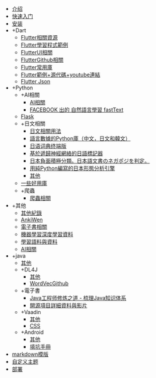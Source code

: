 - [介绍](/index)
- [快速入门](/quick_start)
- [安装](/install)
- +Dart
    - [Flutter相關資源](/dart/flutter)
    - [Flutter學習程式範例](/dart/Learn)
    - [FlutterUI相關](/dart/UI)
    - [FlutterGithub相關](/dart/flutterGithub)
    - [Flutter常用庫](/dart/flutterLibrary)
    - [Flutter範例+源代碼+youtube連結](/dart/flutterOpenSource)
    - [Flutter Json](/dart/FlutterJson)
- +Python
    - +AI相關
        - [AI相關](/python/ai)
        - [FACEBOOK 出的 自然語言學習 fastText](/python/ai/fastText)
    - [Flask](/python/flask)
    - +日文相關
        - [日文相關用法](/python/jp/jp)
        - [語言數據的Python庫（中文，日文和韓文）](/python/jp/githubJp)
        - [日语词典终端版](/python/jp/githubJp1)
        - [基於遞歸神經網絡的日語標記器](/python/jp/githubJp2)
        - [日本負面積極分類。日本語文書のネガポジを判定。](/python/jp/githubJp3)
        - [用純Python編寫的日本形態分析引擎 ](/python/jp/githubjp4)
        - [其他](/python/jp/other)
    - [一些好用庫](/python/Library)
    - +爬蟲
        - [爬蟲相關](/python/spider/other)
- +其他
    - [其他紀錄](/other/Record)
    - [AnkiWen](/other/AnkiWen)
    - [電子書相關](/other/book)
    - [機器學習深度學習資料](/other/data)
    - [學習語料與資料](/other/aidata)
    - [AI相關](/other/ai)
- +java
    - [其他](/java/other)
    - +DL4J
        - [其他](/java/dl4j/other)
        - [WordVecGithub](/java/dl4j/wordVecGithub)
    - +電子書
        - [Java工程师修炼之道 - 梳理Java知识体系](/java/book/javabook)
        - [開源項目詳細資料與影片](/java/book/bookvideo)
    - +Vaadin
        - [其他](/java/vaadin/other)
        - [CSS](/java/vaadin/css)
    - +Android
        - [其他](/java/android/other)
        - [填坑手冊](/java/android/tips)
- [markdown模版](/template_markdown)
- [自定义主题](/custom_theme)
- [部署](/deploy)
